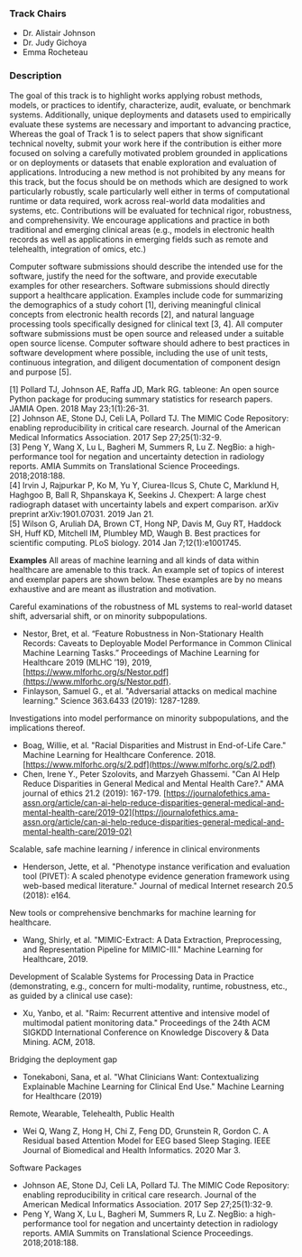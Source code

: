 ### Track Chairs
- Dr. Alistair Johnson
- Dr. Judy Gichoya
- Emma Rocheteau

### Description
The goal of this track is to highlight works applying robust methods, models, or practices to identify, characterize, audit, evaluate, or benchmark systems. Additionally, unique deployments and datasets used to empirically evaluate these systems are necessary and important to advancing practice, Whereas the goal of Track 1 is to select papers that show significant technical novelty, submit your work here if the contribution is either more focused on solving a carefully motivated problem grounded in applications or on deployments or datasets that enable exploration and evaluation of applications. Introducing a new method is not prohibited by any means for this track, but the focus should be on methods which are designed to work particularly robustly, scale particularly well either in terms of computational runtime or data required, work across real-world data modalities and systems, etc. Contributions will be evaluated for technical rigor, robustness, and comprehensivity. We encourage applications and practice in both traditional and emerging clinical areas (e.g., models in electronic health records as well as applications in emerging fields such as remote and telehealth, integration of omics, etc.)

Computer software submissions should describe the intended use for the software, justify the need for the software, and provide executable examples for other researchers. Software submissions should directly support a healthcare application. Examples include code for summarizing the demographics of a study cohort [1], deriving meaningful clinical concepts from electronic health records [2], and natural language processing tools specifically designed for clinical text [3, 4]. All computer software submissions must be open source and released under a suitable open source license. Computer software should adhere to best practices in software development where possible, including the use of unit tests, continuous integration, and diligent documentation of component design and purpose [5].

[1] Pollard TJ, Johnson AE, Raffa JD, Mark RG. tableone: An open source Python package for producing summary statistics for research papers. JAMIA Open. 2018 May 23;1(1):26-31. <br />
[2] Johnson AE, Stone DJ, Celi LA, Pollard TJ. The MIMIC Code Repository: enabling reproducibility in critical care research. Journal of the American Medical Informatics Association. 2017 Sep 27;25(1):32-9. <br />
[3] Peng Y, Wang X, Lu L, Bagheri M, Summers R, Lu Z. NegBio: a high-performance tool for negation and uncertainty detection in radiology reports. AMIA Summits on Translational Science Proceedings. 2018;2018:188. <br />
[4] Irvin J, Rajpurkar P, Ko M, Yu Y, Ciurea-Ilcus S, Chute C, Marklund H, Haghgoo B, Ball R, Shpanskaya K, Seekins J. Chexpert: A large chest radiograph dataset with uncertainty labels and expert comparison. arXiv preprint arXiv:1901.07031. 2019 Jan 21. <br />
[5] Wilson G, Aruliah DA, Brown CT, Hong NP, Davis M, Guy RT, Haddock SH, Huff KD, Mitchell IM, Plumbley MD, Waugh B. Best practices for scientific computing. PLoS biology. 2014 Jan 7;12(1):e1001745. <br />


<!-- ### Areas of Interest
All areas of machine learning and all types of data within healthcare are relevant to this track. An example set of topics of interest and exemplar papers are shown below. These examples are by no means exhaustive and are meant as illustration and motivation. Submit your work here if the contribution is one of the following:

1. Focused on solving a carefully motivated problem grounded in an application,
2. Focused on a deployment of a system.
3. Describes data or software packages.

Introducing a new method is not prohibited by any means for this track, but the focus should be on methods which are designed to work in a robust manner in real-world applications (e.g., fail gracefully in practice), work that highlights approaches that scale particularly well either in terms of computational efficiency or data required, and work that succeeds across real-world data modalities and systems. In other words, we want compelling demonstrations of systems that address real world problems in healthcare.These include careful examinations of ML systems on real-world data, comparison of performance in cohort analysis, challenges in application development, tools for dataset shift, adversarial shift, personalization, and models on remote and wearable health.

This track also welcomes submissions of significant computer software which support healthcare research and applications. Submissions should describe the intended use for the software, justify the need for the software, provide executable examples for other researchers, and adhere to best practices in software development where possible, including the use of unit tests, continuous integration, and diligent documentation of component design and purpose. Software submissions should directly support a healthcare application. All computer software submissions must be open source and released under a suitable open source license. -->

**Examples**
All areas of machine learning and all kinds of data within healthcare are amenable to this track. An example set of topics of interest and exemplar papers are shown below. These examples are by no means exhaustive and are meant as illustration and motivation.


Careful examinations of the robustness of ML systems to real-world dataset shift, adversarial shift, or on minority subpopulations.

* Nestor, Bret, et al. “Feature Robustness in Non-Stationary Health Records: Caveats to Deployable Model Performance in Common Clinical Machine Learning Tasks.” Proceedings of Machine Learning for Healthcare 2019 (MLHC ’19), 2019, [https://www.mlforhc.org/s/Nestor.pdf](https://www.mlforhc.org/s/Nestor.pdf).
* Finlayson, Samuel G., et al. "Adversarial attacks on medical machine learning." Science 363.6433 (2019): 1287-1289.

Investigations into model performance on minority subpopulations, and the implications thereof.

* Boag, Willie, et al. "Racial Disparities and Mistrust in End-of-Life Care." Machine Learning for Healthcare Conference. 2018. [https://www.mlforhc.org/s/2.pdf](https://www.mlforhc.org/s/2.pdf)
* Chen, Irene Y., Peter Szolovits, and Marzyeh Ghassemi. "Can AI Help Reduce Disparities in General Medical and Mental Health Care?." AMA journal of ethics 21.2 (2019): 167-179. [https://journalofethics.ama-assn.org/article/can-ai-help-reduce-disparities-general-medical-and-mental-health-care/2019-02](https://journalofethics.ama-assn.org/article/can-ai-help-reduce-disparities-general-medical-and-mental-health-care/2019-02)

Scalable, safe machine learning / inference in clinical environments

* Henderson, Jette, et al. "Phenotype instance verification and evaluation tool (PIVET): A scaled phenotype evidence generation framework using web-based medical literature." Journal of medical Internet research 20.5 (2018): e164.

New tools or comprehensive benchmarks for machine learning for healthcare.

* Wang, Shirly, et al. "MIMIC-Extract: A Data Extraction, Preprocessing, and Representation Pipeline for MIMIC-III." Machine Learning for Healthcare, 2019.

Development of Scalable Systems for Processing Data in Practice (demonstrating, e.g., concern for multi-modality, runtime, robustness, etc., as guided by a clinical use case):

* Xu, Yanbo, et al. "Raim: Recurrent attentive and intensive model of multimodal patient monitoring data." Proceedings of the 24th ACM SIGKDD International Conference on Knowledge Discovery & Data Mining. ACM, 2018.

Bridging the deployment gap

* Tonekaboni, Sana, et al. "What Clinicians Want: Contextualizing Explainable Machine Learning for Clinical End Use." Machine Learning for Healthcare (2019)

Remote, Wearable, Telehealth, Public Health

* Wei Q, Wang Z, Hong H, Chi Z, Feng DD, Grunstein R, Gordon C. A Residual based Attention Model for EEG based Sleep Staging. IEEE Journal of Biomedical and Health Informatics. 2020 Mar 3.

Software Packages

<!-- * Pollard TJ, Johnson AE, Raffa JD, Mark RG. tableone: An open source Python package for producing summary statistics for research papers. JAMIA Open. 2018 May 23;1(1):26-31. -->
* Johnson AE, Stone DJ, Celi LA, Pollard TJ. The MIMIC Code Repository: enabling reproducibility in critical care research. Journal of the American Medical Informatics Association. 2017 Sep 27;25(1):32-9.
* Peng Y, Wang X, Lu L, Bagheri M, Summers R, Lu Z. NegBio: a high-performance tool for negation and uncertainty detection in radiology reports. AMIA Summits on Translational Science Proceedings. 2018;2018:188.
